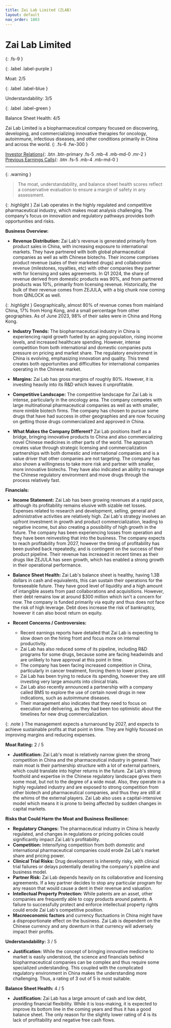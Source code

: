 ```yaml
---
title: Zai Lab Limited (ZLAB)
layout: default
nav_order: 1803
---
```


# Zai Lab Limited
{: .fs-9 }

{: .label .label-purple }

Moat: 2/5

{: .label .label-blue }

Understandability: 3/5

{: .label .label-green }

Balance Sheet Health: 4/5

Zai Lab Limited is a biopharmaceutical company focused on discovering, developing, and commercializing innovative therapies for oncology, autoimmune, infectious diseases, and other conditions primarily in China and across the world.
{: .fs-6 .fw-300 }

[Investor Relations](https://www.google.com/search?q=ZLAB+investor+relations){: .btn .btn-primary .fs-5 .mb-4 .mb-md-0 .mr-2 }
[Previous Earnings Calls](https://discountingcashflows.com/company/ZLAB/transcripts/){: .btn .fs-5 .mb-4 .mb-md-0 }

---

{: .warning }
>The moat, understandability, and balance sheet health scores reflect a conservative evaluation to ensure a margin of safety in any assessment.



{: .highlight }
Zai Lab operates in the highly regulated and competitive pharmaceutical industry, which makes moat analysis challenging. The company's focus on innovation and regulatory pathways provides both opportunities and risks.

**Business Overview:**

* **Revenue Distribution:** Zai Lab's revenue is generated primarily from product sales in China, with increasing exposure to international markets. They have partnered with both global pharmaceutical companies as well as with Chinese biotechs. Their income comprises product revenue (sales of their marketed drugs) and collaboration revenue (milestones, royalties, etc) with other companies they partner with for licensing and sales agreements. In Q1 2024, the share of revenue derived from domestic products was 90%, and from partnered products was 10%, primarily from licensing revenue. Historically, the bulk of their revenue comes from ZEJULA, with a big chunk now coming from QINLOCK as well.

{: .highlight }
Geographically, almost 80% of revenue comes from mainland China, 17% from Hong Kong, and a small percentage from other geographies. As of June 2023, 98% of their sales were in China and Hong Kong.

*   **Industry Trends:** The biopharmaceutical industry in China is experiencing rapid growth fueled by an aging population, rising income levels, and increased healthcare spending. However, intense competition from both international and domestic companies puts pressure on pricing and market share. The regulatory environment in China is evolving, emphasizing innovation and quality. This trend creates both opportunities and difficulties for international companies operating in the Chinese market.

*   **Margins:** Zai Lab has gross margins of roughly 80%. However, it is investing heavily into its R&D which leaves it unprofitable.

*   **Competitive Landscape:** The competitive landscape for Zai Lab is intense, particularly in the oncology area. The company competes with large multinational pharmaceutical companies as well as with smaller, more nimble biotech firms. The company has chosen to pursue some drugs that have had success in other geographies and are now focusing on getting those drugs commercialized and approved in China.

*   **What Makes the Company Different?** Zai Lab positions itself as a bridge, bringing innovative products to China and also commercializing novel Chinese medicines in other parts of the world. The approach creates value through strategic licensing and commercialization partnerships with both domestic and international companies and is a value driver that other companies are not targeting. The company has also shown a willingness to take more risk and partner with smaller, more innovative biotechs. They have also indicated an ability to manage the Chinese regulatory environment and move drugs through the process relatively fast.

**Financials:**

*   **Income Statement:** Zai Lab has been growing revenues at a rapid pace, although its profitability remains elusive with sizable net losses. Expenses related to research and development, selling, general and administrative activities are relatively high. Zai Lab's strategy involves an upfront investment in growth and product commercialization, leading to negative income, but also creating a possibility of high growth in the future.  The company has been experiencing losses from operation and they have been reinvesting that into the business. The company expects to reach profitability from 2027, however the timing of profitability has been pushed back repeatedly, and is contingent on the success of their product pipeline. Their revenue has increased in recent times as their drugs like ZEJULA has seen growth, which has enabled a strong growth in their operational performance.

*   **Balance Sheet Health:** Zai Lab's balance sheet is healthy, having 1.3B dollars in cash and equivalents, this can sustain their operations for the foreseeable future. They have good level of liquidity and a high amount of intangible assets from past collaborations and acquisitions. However, their debt remains low at around $300 million which isn't a concern for now. The company is funded primarily via equity and thus does not face the risk of high leverage. Debt does increase the risk of bankruptcy, however it can also boost return on equity.

*   **Recent Concerns / Controversies:**
    *   Recent earnings reports have detailed that Zai Lab is expecting to slow down on the hiring front and focus more on internal productivity.
    *   Zai Lab has also reduced some of its pipeline, including R&D programs for some drugs, because some are facing headwinds and are unlikely to have approval at this point in time.
    *   The company has been facing increased competition in China, particularly in cancer treatment, forcing them to lower prices.
    *   Zai Lab has been trying to reduce its spending, however they are still investing very large amounts into clinical trials.
     *   Zai Lab also recently announced a partnership with a company called BMS to explore the use of certain novel drugs in new indications, such as autoimmune diseases.
    *   Their management also indicates that they need to focus on execution and delivering, as they had been too optimistic about the timelines for new drug commercialization.

{: .note }
The management expects a turnaround by 2027, and expects to achieve sustainable profits at that point in time. They are highly focused on improving margins and reducing expenses.
    
**Moat Rating:** 2 / 5

*   **Justification:** Zai Lab's moat is relatively narrow given the strong competition in China and the pharmaceutical industry in general. Their main moat is their partnership structure with a lot of external partners, which could translate into higher returns in the future. Zai Lab's strong foothold and expertise in the Chinese regulatory landscape gives them some moat, but not to the degree of a wide moat. Also, they operate in a highly regulated industry and are exposed to strong competition from other biotech and pharmaceutical companies, and thus they are still at the whims of the external players. Zai Lab also uses a capital-intensive model which means it is prone to being affected by sudden changes in capital markets.

**Risks that Could Harm the Moat and Business Resilience:**

* **Regulatory Changes:** The pharmaceutical industry in China is heavily regulated, and changes in regulations or pricing policies could significantly impact Zai Lab's profitability.
* **Competition:** Intensifying competition from both domestic and international pharmaceutical companies could erode Zai Lab's market share and pricing power.
*   **Clinical Trial Risks:** Drug development is inherently risky, with clinical trial failures or delays potentially derailing the company's pipeline and business model.
*  **Partner Risk:** Zai Lab depends heavily on its collaborative and licensing agreements. If a key partner decides to stop any particular program for any reason that would cause a dent in their revenue and valuation.
*   **Intellectual Property Protection:** While patents are an asset, other companies are frequently able to copy products around patents. A failure to successfully protect and enforce intellectual property rights could erode Zai Lab's competitive position.
*   **Macroeconomic factors** and currency fluctuations in China might have a disproportionate effect on the business. Zai Lab is dependent on the Chinese currency and any downturn in that currency will adversely impact their profits.

**Understandability:** 3 / 5

*   **Justification:** While the concept of bringing innovative medicine to market is easily understood, the science and financials behind biopharmaceutical companies can be complex and thus require some specialized understanding. This coupled with the complicated regulatory environment in China makes the understanding more challenging. Thus, a rating of 3 out of 5 is most suitable.

**Balance Sheet Health:** 4 / 5

*   **Justification:** Zai Lab has a large amount of cash and low debt, providing financial flexibility. While it is loss-making, it is expected to improve its bottom line in the coming years and thus it has a good balance sheet. The only reason for the slightly lower rating of 4 is its lack of profitability and negative free cash flows.

